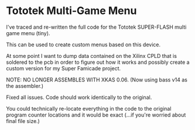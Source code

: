 # Tototek Multi-Game Menu
I've traced and re-written the full code for the Tototek SUPER-FLASH multi game menu (tiny).

This can be used to create custom menus based on this device. 

At some point I want to dump data contained on the Xilinx CPLD that is soldered to the pcb in order to figure out how it works and possibly create a custom version for my Super Famicade project.

NOTE:
NO LONGER ASSEMBLES WITH XKAS 0.06. (Now using bass v14 as the assembler.)

Fixed all issues. Code should work identically to the original.

You could technically re-locate everything in the code to the original program counter locations and it would be exact (...if you're worried about final file size.)

